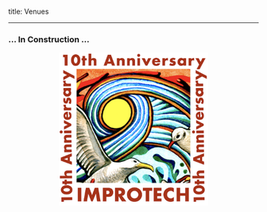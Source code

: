 title: Venues

---

### ... In Construction ...


<p align="center">
  <img src="../images/Logo_improtech_anniv.png" width="300">
</p>
